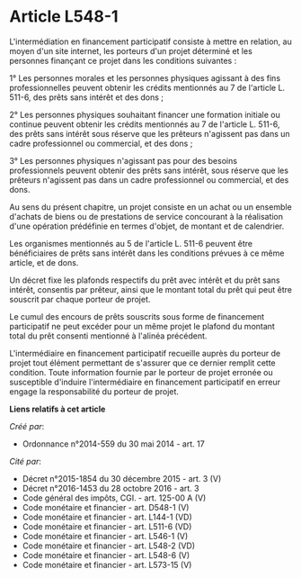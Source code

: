 # Article L548-1

L'intermédiation en financement participatif consiste à mettre en relation, au moyen d'un site internet, les porteurs d'un
projet déterminé et les personnes finançant ce projet dans les conditions suivantes :

1° Les personnes morales et les personnes physiques agissant à des fins professionnelles peuvent obtenir les crédits
mentionnés au 7 de l'article L. 511-6, des prêts sans intérêt et des dons ;

2° Les personnes physiques souhaitant financer une formation initiale ou continue peuvent obtenir les crédits mentionnés au 7
de l'article L. 511-6, des prêts sans intérêt sous réserve que les prêteurs n'agissent pas dans un cadre professionnel ou
commercial, et des dons ;

3° Les personnes physiques n'agissant pas pour des besoins professionnels peuvent obtenir des prêts sans intérêt, sous
réserve que les prêteurs n'agissent pas dans un cadre professionnel ou commercial, et des dons.

Au sens du présent chapitre, un projet consiste en un achat ou un ensemble d'achats de biens ou de prestations de service
concourant à la réalisation d'une opération prédéfinie en termes d'objet, de montant et de calendrier.

Les organismes mentionnés au 5 de l'article L. 511-6 peuvent être bénéficiaires de prêts sans intérêt dans les conditions
prévues à ce même article, et de dons.

Un décret fixe les plafonds respectifs du prêt avec intérêt et du prêt sans intérêt, consentis par prêteur, ainsi que le
montant total du prêt qui peut être souscrit par chaque porteur de projet.

Le cumul des encours de prêts souscrits sous forme de financement participatif ne peut excéder pour un même projet le plafond
du montant total du prêt consenti mentionné à l'alinéa précédent.

L'intermédiaire en financement participatif recueille auprès du porteur de projet tout élément permettant de s'assurer que ce
dernier remplit cette condition. Toute information fournie par le porteur de projet erronée ou susceptible d'induire
l'intermédiaire en financement participatif en erreur engage la responsabilité du porteur de projet.

**Liens relatifs à cet article**

_Créé par_:

  - Ordonnance n°2014-559 du 30 mai 2014 - art. 17

_Cité par_:

  - Décret n°2015-1854 du 30 décembre 2015 - art. 3 (V)
  - Décret n°2016-1453 du 28 octobre 2016 - art. 3
  - Code général des impôts, CGI. - art. 125-00 A (V)
  - Code monétaire et financier - art. D548-1 (V)
  - Code monétaire et financier - art. L144-1 (VD)
  - Code monétaire et financier - art. L511-6 (VD)
  - Code monétaire et financier - art. L546-1 (V)
  - Code monétaire et financier - art. L548-2 (VD)
  - Code monétaire et financier - art. L548-6 (V)
  - Code monétaire et financier - art. L573-15 (V)
